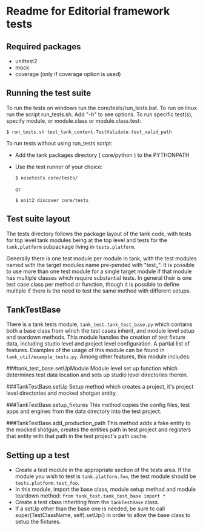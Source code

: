 Readme for Editorial framework tests
====================================


Required packages
-----------------
* unittest2
* mock
* coverage (only if coverage option is used)

Running the test suite
-----------------------
To run the tests on windows run the core/tests/run_tests.bat. To run on linux run the script run_tests.sh.
Add "-h" to see options.
To run specific test(s), specify module, or module.class or module.class.test:

    $ run_tests.sh test_tank_content.TestValidate.test_valid_path


To run tests without using run_tests script:

* Add the tank packages directory ( core/python ) to the PYTHONPATH
* Use the test runner of your choice:

    `$ nosetests core/tests/`

    or

    `$ unit2 discover core/tests`

Test suite layout
-----------------
The tests directory follows the package layout of the tank code, with tests for top level tank modules being at the top
level and tests for the `tank.platform` subpackage living in `tests.platform`.

Generally there is one test module per module in tank, with the test modules named with the target modules name pre-pended with "test_".
It is possible to use more than one test module for a single target module if that module has multiple classes which require substantial tests.
In general their is one test case class per method or function, though it is possible to define multiple if there is the need to test the same method with different setups.

TankTestBase
-------------
There is a tank tests module, `tank_test.tank_test_base.py` which contains both a base class from which the test cases inherit, and module level setup and teardown methods. This module handles the creation of test fixture data, including studio level and project level configuration. A partial list of features. Examples of the usage of this module can be found in `tank_util/example_tests.py`. Among other features, this module includes:

###tank_test_base.setUpModule
Module level set up function which determines test data location and sets up studio level directories therein.

###TankTestBase.setUp
Setup method which creates a project, it's project level directories and mocked shotgun entity.

###TankTestBase.setup_fixtures
This method copies the config files, test apps and engines from the data directory into the test project.

###TankTestBase.add_production_path
This method adds a fake entity to the mocked shotgun, creates the entities path in test project and registers that entity with that path in the test project's path cache.


Setting up a test
-----------------
* Create a test module in the appropriate section of the tests area. If the module you wish to test is `tank.platform.foo`,
the test module should be `tests.platform.test_foo`.
* In this module, import the base class, module setup method and module teardown method: `from tank_test.tank_test_base import *`
* Create a test class inheriting from the `TankTestBase` class.
* If a setUp other than the base one is needed, be sure to call super(TestClassName, self).setUp() in order to allow the base class to setup the fixtures.
